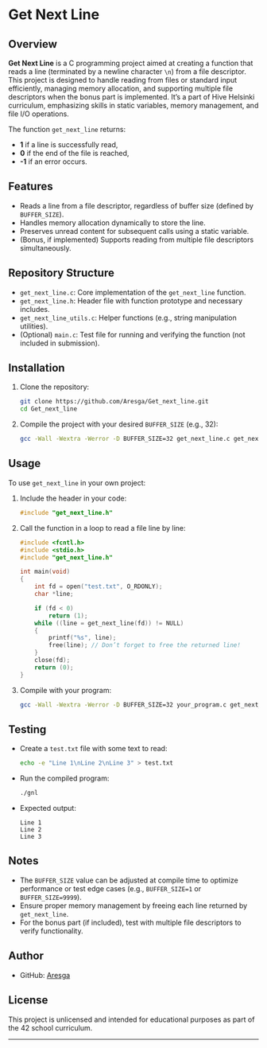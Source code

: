 # Get Next Line

## Overview

**Get Next Line** is a C programming project aimed at creating a function that reads a line (terminated by a newline character `\n`) from a file descriptor. This project is designed to handle reading from files or standard input efficiently, managing memory allocation, and supporting multiple file descriptors when the bonus part is implemented. It’s a part of Hive Helsinki curriculum, emphasizing skills in static variables, memory management, and file I/O operations.

The function `get_next_line` returns:
- **1** if a line is successfully read,
- **0** if the end of the file is reached,
- **-1** if an error occurs.

## Features

- Reads a line from a file descriptor, regardless of buffer size (defined by `BUFFER_SIZE`).
- Handles memory allocation dynamically to store the line.
- Preserves unread content for subsequent calls using a static variable.
- (Bonus, if implemented) Supports reading from multiple file descriptors simultaneously.

## Repository Structure

- `get_next_line.c`: Core implementation of the `get_next_line` function.
- `get_next_line.h`: Header file with function prototype and necessary includes.
- `get_next_line_utils.c`: Helper functions (e.g., string manipulation utilities).
- (Optional) `main.c`: Test file for running and verifying the function (not included in submission).

## Installation

1. Clone the repository:
   ```bash
   git clone https://github.com/Aresga/Get_next_line.git
   cd Get_next_line
   ```

2. Compile the project with your desired `BUFFER_SIZE` (e.g., 32):
   ```bash
   gcc -Wall -Wextra -Werror -D BUFFER_SIZE=32 get_next_line.c get_next_line_utils.c -o gnl
   ```
   
## Usage

To use `get_next_line` in your own project:

1. Include the header in your code:
   ```c
   #include "get_next_line.h"
   ```

2. Call the function in a loop to read a file line by line:
   ```c
   #include <fcntl.h>
   #include <stdio.h>
   #include "get_next_line.h"

   int main(void)
   {
       int fd = open("test.txt", O_RDONLY);
       char *line;

       if (fd < 0)
           return (1);
       while ((line = get_next_line(fd)) != NULL)
       {
           printf("%s", line);
           free(line); // Don’t forget to free the returned line!
       }
       close(fd);
       return (0);
   }
   ```

3. Compile with your program:
   ```bash
   gcc -Wall -Wextra -Werror -D BUFFER_SIZE=32 your_program.c get_next_line.c get_next_line_utils.c -o your_program
   ```

## Testing

- Create a `test.txt` file with some text to read:
  ```bash
  echo -e "Line 1\nLine 2\nLine 3" > test.txt
  ```

- Run the compiled program:
  ```bash
  ./gnl
  ```

- Expected output:
  ```
  Line 1
  Line 2
  Line 3
  ```

## Notes

- The `BUFFER_SIZE` value can be adjusted at compile time to optimize performance or test edge cases (e.g., `BUFFER_SIZE=1` or `BUFFER_SIZE=9999`).
- Ensure proper memory management by freeing each line returned by `get_next_line`.
- For the bonus part (if included), test with multiple file descriptors to verify functionality.

## Author

- GitHub: [Aresga](https://github.com/Aresga)

## License

This project is unlicensed and intended for educational purposes as part of the 42 school curriculum.

---
